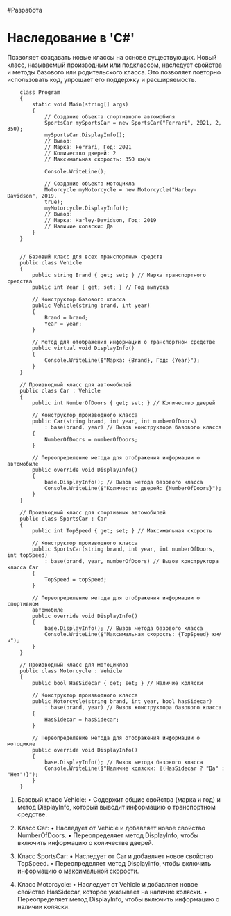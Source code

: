 #Разработа 

# Наследование в 'C#'
 Позволяет создавать новые классы на основе существующих. Новый класс, называемый производным или подклассом, наследует свойства и методы базового или родительского класса. Это позволяет повторно использовать код, упрощает его поддержку и расширяемость.
```
	class Program
	{
	    static void Main(string[] args)
	    {
	        // Создание объекта спортивного автомобиля
	        SportsCar mySportsCar = new SportsCar("Ferrari", 2021, 2, 350);
	        mySportsCar.DisplayInfo();
	        // Вывод:
	        // Марка: Ferrari, Год: 2021
	        // Количество дверей: 2
	        // Максимальная скорость: 350 км/ч
	
	        Console.WriteLine();
	
	        // Создание объекта мотоцикла
	        Motorcycle myMotorcycle = new Motorcycle("Harley-Davidson", 2019, 
	        true);
	        myMotorcycle.DisplayInfo();
	        // Вывод:
	        // Марка: Harley-Davidson, Год: 2019
	        // Наличие коляски: Да
	    }
	}


	// Базовый класс для всех транспортных средств
	public class Vehicle
	{
	    public string Brand { get; set; } // Марка транспортного средства
	    public int Year { get; set; } // Год выпуска
	
	    // Конструктор базового класса
	    public Vehicle(string brand, int year)
	    {
	        Brand = brand;
	        Year = year;
	    }
	
	    // Метод для отображения информации о транспортном средстве
	    public virtual void DisplayInfo()
	    {
	        Console.WriteLine($"Марка: {Brand}, Год: {Year}");
	    }
	}
	
	// Производный класс для автомобилей
	public class Car : Vehicle
	{
	    public int NumberOfDoors { get; set; } // Количество дверей
	
	    // Конструктор производного класса
	    public Car(string brand, int year, int numberOfDoors)
	        : base(brand, year) // Вызов конструктора базового класса
	    {
	        NumberOfDoors = numberOfDoors;
	    }
	
	    // Переопределение метода для отображения информации о автомобиле
	    public override void DisplayInfo()
	    {
	        base.DisplayInfo(); // Вызов метода базового класса
	        Console.WriteLine($"Количество дверей: {NumberOfDoors}");
	    }
	}
	
	// Производный класс для спортивных автомобилей
	public class SportsCar : Car
	{
	    public int TopSpeed { get; set; } // Максимальная скорость
	
	    // Конструктор производного класса
	    public SportsCar(string brand, int year, int numberOfDoors, int topSpeed)
	        : base(brand, year, numberOfDoors) // Вызов конструктора класса Car
	    {
	        TopSpeed = topSpeed;
	    }
	
	    // Переопределение метода для отображения информации о спортивном 
	    автомобиле
	    public override void DisplayInfo()
	    {
	        base.DisplayInfo(); // Вызов метода базового класса
	        Console.WriteLine($"Максимальная скорость: {TopSpeed} км/ч");
	    }
	}
	
	// Производный класс для мотоциклов
	public class Motorcycle : Vehicle
	{
	    public bool HasSidecar { get; set; } // Наличие коляски
	
	    // Конструктор производного класса
	    public Motorcycle(string brand, int year, bool hasSidecar)
	        : base(brand, year) // Вызов конструктора базового класса
	    {
	        HasSidecar = hasSidecar;
	    }
	
	    // Переопределение метода для отображения информации о мотоцикле
	    public override void DisplayInfo()
	    {
	        base.DisplayInfo(); // Вызов метода базового класса
	        Console.WriteLine($"Наличие коляски: {(HasSidecar ? "Да" : "Нет")}");
	    }
	}
```
1. Базовый класс Vehicle:
   • Содержит общие свойства (марка и год) и метод DisplayInfo, который выводит информацию о транспортном средстве.

2. Класс Car:
   • Наследует от Vehicle и добавляет новое свойство NumberOfDoors.
   • Переопределяет метод DisplayInfo, чтобы включить информацию о количестве дверей.

3. Класс SportsCar:
   • Наследует от Car и добавляет новое свойство TopSpeed.
   • Переопределяет метод DisplayInfo, чтобы включить информацию о максимальной скорости.

4. Класс Motorcycle:
   • Наследует от Vehicle и добавляет новое свойство HasSidecar, которое указывает на наличие коляски.
   • Переопределяет метод DisplayInfo, чтобы включить информацию о наличии коляски.